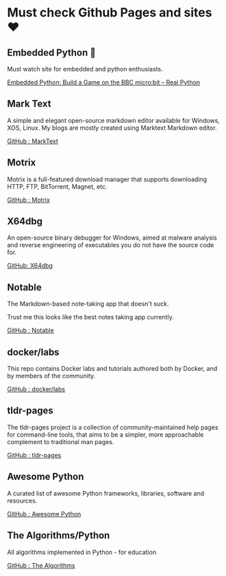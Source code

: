 # Must check Github Pages and sites :heart:

## Embedded Python :dart:

Must watch site for embedded and python enthusiasts.

[Embedded Python: Build a Game on the BBC micro:bit – Real Python](https://realpython.com/embedded-python/)

## Mark Text

A simple and elegant open-source markdown editor available for Windows, XOS, Linux. My blogs are mostly created using Marktext Markdown editor.

[GitHub : MarkText](https://github.com/marktext/marktext.git) 

## Motrix

Motrix is a full-featured download manager that supports downloading HTTP, FTP, BitTorrent, Magnet, etc.

[GitHub : Motrix](https://github.com/agalwood/Motrix.git) 

## X64dbg

An open-source binary debugger for Windows, aimed at malware analysis and reverse engineering of executables you do not have the source code for.

[GitHub: X64dbg](https://github.com/x64dbg/x64dbg.git)

## Notable

The Markdown-based note-taking app that doesn't suck.

Trust me this looks like the best notes taking app currently.

[GitHub : Notable](https://github.com/notable/notable.git) 

## docker/labs

This repo contains Docker labs and tutorials authored both by Docker, and by members of the community.

[GitHub : docker/labs](https://github.com/docker/labs.git)

## tldr-pages

The tldr-pages project is a collection of community-maintained help pages for command-line tools, that aims to be a simpler, more approachable complement to traditional man pages.

[GitHub : tldr-pages](https://github.com/tldr-pages/tldr.git)  

## Awesome Python

A curated list of awesome Python frameworks, libraries, software and resources.

[GitHub : Awesome Python](https://github.com/vinta/awesome-python.git)  

## The Algorithms/Python

All algorithms implemented in Python - for education

[GitHub : The Algorithms](https://github.com/TheAlgorithms/Python.git)
